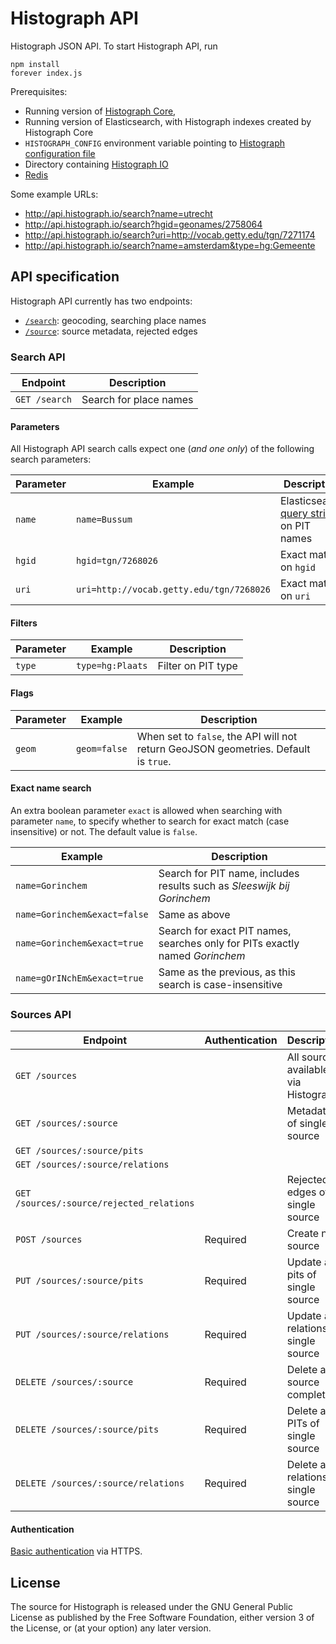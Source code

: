 # Histograph API

Histograph JSON API. To start Histograph API, run

    npm install
    forever index.js

Prerequisites:

- Running version of [Histograph Core](https://github.com/histograph/core),
- Running version of Elasticsearch, with Histograph indexes created by Histograph Core
- `HISTOGRAPH_CONFIG` environment variable pointing to [Histograph configuration file](https://github.com/histograph/config)
- Directory containing [Histograph IO](https://github.com/histograph/io)
- [Redis](http://redis.io/)

Some example URLs:

- http://api.histograph.io/search?name=utrecht
- http://api.histograph.io/search?hgid=geonames/2758064
- http://api.histograph.io/search?uri=http://vocab.getty.edu/tgn/7271174
- http://api.histograph.io/search?name=amsterdam&type=hg:Gemeente

## API specification

Histograph API currently has two endpoints:

- [`/search`](#search-api): geocoding, searching place names
- [`/source`](#source-api): source metadata, rejected edges

### Search API

| Endpoint      | Description
|---------------|-----------------
| `GET /search` | Search for place names

#### Parameters

All Histograph API search calls expect one (_and one only_) of the following search parameters:

| Parameter  | Example                                  | Description
|------------|------------------------------------------|-----------------
| `name`     | `name=Bussum`                            | Elasticsearch [query string](http://www.elastic.co/guide/en/elasticsearch/reference/1.x/query-dsl-query-string-query.html#query-string-syntax) on PIT names
| `hgid`     | `hgid=tgn/7268026`                       | Exact match on `hgid`
| `uri`      | `uri=http://vocab.getty.edu/tgn/7268026` | Exact match on `uri`

#### Filters

| Parameter | Example          | Description
|-----------|------------------|---------------------
| `type`    | `type=hg:Plaats` | Filter on PIT type

#### Flags

| Parameter | Example          | Description
|-----------|------------------|---------------------
| `geom`    | `geom=false`     | When set to `false`, the API will not return GeoJSON geometries. Default is `true`.

#### Exact name search

An extra boolean parameter `exact` is allowed when searching with parameter `name`, to
specify whether to search for exact match (case insensitive) or not. The default
value is `false`.

| Example                      | Description
|------------------------------|------------------------------------------------------------------------------
| `name=Gorinchem`             | Search for PIT name, includes results such as _Sleeswijk bij Gorinchem_
| `name=Gorinchem&exact=false` | Same as above
| `name=Gorinchem&exact=true`  | Search for exact PIT names, searches only for PITs exactly named _Gorinchem_
| `name=gOrINchEm&exact=true`  | Same as the previous, as this search is case-insensitive

### Sources API

| Endpoint                                  | Authentication | Description
|-------------------------------------------|----------------|-------------------------------
| `GET /sources`                            |                | All sources available via Histograph
| `GET /sources/:source`                    |                | Metadata of single source
| `GET /sources/:source/pits`               |                |
| `GET /sources/:source/relations`          |                |
| `GET /sources/:source/rejected_relations` |                | Rejected edges of a single source
| `POST /sources`                           | Required       | Create new source
| `PUT /sources/:source/pits`               | Required       | Update all pits of single source
| `PUT /sources/:source/relations`          | Required       | Update all relations of single source
| `DELETE /sources/:source`                 | Required       | Delete a source completely
| `DELETE /sources/:source/pits`            | Required       | Delete all PITs of single source
| `DELETE /sources/:source/relations`       | Required       | Delete all relations of single source

#### Authentication

[Basic authentication](http://en.wikipedia.org/wiki/Basic_access_authentication) via HTTPS.

## License

The source for Histograph is released under the GNU General Public License as published by the Free Software Foundation, either version 3 of the License, or (at your option) any later version.
